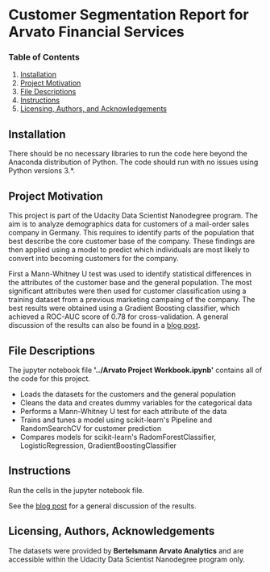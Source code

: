 # Customer Segmentation Report for Arvato Financial Services

### Table of Contents 
1. [Installation](#installation)
2. [Project Motivation](#motivation)
3. [File Descriptions](#files)
4. [Instructions](#instructions)
5. [Licensing, Authors, and Acknowledgements](#licensing)

## Installation<a name="installation"></a>

There should be no necessary libraries to run the code here beyond the Anaconda distribution of Python. The code should run with no issues using Python versions 3.*.

## Project Motivation<a name="motivation"></a>

This project is part of the Udacity Data Scientist Nanodegree program. The aim is to analyze demographics data for customers of a mail-order sales company in Germany. This requires to identify parts of the population that best describe the core customer base of the company. These findings are then applied using a model to predict which individuals are most likely to convert into becoming customers for the company.

First a Mann-Whitney U test was used to identify statistical differences in the attributes of the customer base and the general population. The most significant attributes were then used for customer classification using a training dataset from a previous marketing campaing of the company. The best results were obtained using a Gradient Boosting classifier, which achieved a ROC-AUC score of 0.78 for cross-validation. A general discussion of the results can also be found in a [blog post](https://rafsch16.github.io/demographics/avrato/datascience/2021/11/16/customer-segmentation-report.html).

## File Descriptions<a name="files"></a>

The jupyter notebook file **'../Arvato Project Workbook.ipynb'** contains all of the code for this project.
- Loads the datasets for the customers and the general population
- Cleans the data and creates dummy variables for the categorical data
- Performs a Mann-Whitney U test for each attribute of the data
- Trains and tunes a model using scikit-learn's Pipeline and RandomSearchCV for customer prediction
- Compares models for scikit-learn's RadomForestClassifier, LogisticRegression, GradientBoostingClassifier

## Instructions<a name="instructions"></a>

Run the cells in the jupyter notebook file.

See the [blog post](https://rafsch16.github.io/demographics/avrato/datascience/2021/11/16/customer-segmentation-report.html) for a general discussion of the results.

## Licensing, Authors, Acknowledgements<a name="licensing"></a>
The datasets were provided by **Bertelsmann Arvato Analytics** and are accessible within the Udacity Data Scientist Nanodegree program only.
